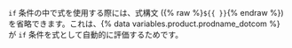 `if` 条件の中で式を使用する際には、式構文 ({% raw %}`${{ }}`{% endraw %})を省略できます。これは、{% data variables.product.prodname_dotcom %} が `if` 条件を式として自動的に評価するためです。